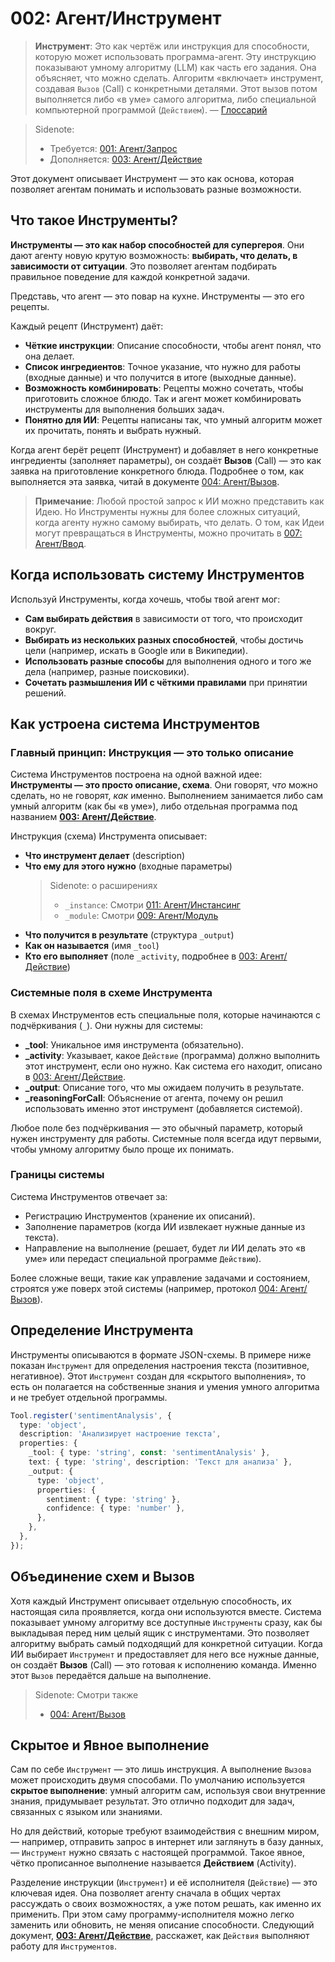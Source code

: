 # 002: Агент/Инструмент

> **Инструмент**: Это как чертёж или инструкция для способности, которую может использовать программа-агент. Эту инструкцию показывают умному алгоритму (LLM) как часть его задания. Она объясняет, что можно сделать. Алгоритм «включает» инструмент, создавая `Вызов` (Call) с конкретными деталями. Этот вызов потом выполняется либо «в уме» самого алгоритма, либо специальной компьютерной программой (`Действием`). — [Глоссарий](./000_glossary.md)

>Sidenote:
> - Требуется: [001: Агент/Запрос](./001_agent_request.md)
> - Дополняется: [003: Агент/Действие](./003_agent_activity.md)

Этот документ описывает Инструмент — это как основа, которая позволяет агентам понимать и использовать разные возможности.

## Что такое Инструменты?

**Инструменты — это как набор способностей для супергероя**. Они дают агенту новую крутую возможность: **выбирать, что делать, в зависимости от ситуации**. Это позволяет агентам подбирать правильное поведение для каждой конкретной задачи.

Представь, что агент — это повар на кухне. Инструменты — это его рецепты.

Каждый рецепт (Инструмент) даёт:

- **Чёткие инструкции**: Описание способности, чтобы агент понял, что она делает.
- **Список ингредиентов**: Точное указание, что нужно для работы (входные данные) и что получится в итоге (выходные данные).
- **Возможность комбинировать**: Рецепты можно сочетать, чтобы приготовить сложное блюдо. Так и агент может комбинировать инструменты для выполнения больших задач.
- **Понятно для ИИ**: Рецепты написаны так, что умный алгоритм может их прочитать, понять и выбрать нужный.

Когда агент берёт рецепт (Инструмент) и добавляет в него конкретные ингредиенты (заполняет параметры), он создаёт **Вызов** (Call) — это как заявка на приготовление конкретного блюда. Подробнее о том, как выполняется эта заявка, читай в документе [004: Агент/Вызов](./004_agent_call.md).

> **Примечание**: Любой простой запрос к ИИ можно представить как Идею. Но Инструменты нужны для более сложных ситуаций, когда агенту нужно самому выбирать, что делать. О том, как Идеи могут превращаться в Инструменты, можно прочитать в [007: Агент/Ввод](./007_agent_input.md).

## Когда использовать систему Инструментов

Используй Инструменты, когда хочешь, чтобы твой агент мог:

- **Сам выбирать действия** в зависимости от того, что происходит вокруг.
- **Выбирать из нескольких разных способностей**, чтобы достичь цели (например, искать в Google или в Википедии).
- **Использовать разные способы** для выполнения одного и того же дела (например, разные поисковики).
- **Сочетать размышления ИИ с чёткими правилами** при принятии решений.

## Как устроена система Инструментов

### Главный принцип: Инструкция — это только описание

Система Инструментов построена на одной важной идее: **Инструменты — это просто описание, схема**. Они говорят, *что* можно сделать, но не говорят, *как* именно. Выполнением занимается либо сам умный алгоритм (как бы «в уме»), либо отдельная программа под названием **[003: Агент/Действие](./003_agent_activity.md)**.

Инструкция (схема) Инструмента описывает:

- **Что инструмент делает** (description)
- **Что ему для этого нужно** (входные параметры)
  >Sidenote: о расширениях
  >
  > - `_instance`: Смотри [011: Агент/Инстансинг](./011_agent_instancing.md)
  > - `_module`: Смотри [009: Агент/Модуль](./009_agent_module.md)
- **Что получится в результате** (структура `_output`)
- **Как он называется** (имя `_tool`)
- **Кто его выполняет** (поле `_activity`, подробнее в [003: Агент/Действие](./003_agent_activity.md))

### Системные поля в схеме Инструмента

В схемах Инструментов есть специальные поля, которые начинаются с подчёркивания (`_`). Они нужны для системы:

- **_tool**: Уникальное имя инструмента (обязательно).
- **_activity**: Указывает, какое `Действие` (программа) должно выполнить этот инструмент, если оно нужно. Как система его находит, описано в [003: Агент/Действие](./003_agent_activity.md).
- **_output**: Описание того, что мы ожидаем получить в результате.
- **_reasoningForCall**: Объяснение от агента, почему он решил использовать именно этот инструмент (добавляется системой).

Любое поле без подчёркивания — это обычный параметр, который нужен инструменту для работы. Системные поля всегда идут первыми, чтобы умному алгоритму было проще их понимать.

### Границы системы

Система Инструментов отвечает за:

- Регистрацию Инструментов (хранение их описаний).
- Заполнение параметров (когда ИИ извлекает нужные данные из текста).
- Направление на выполнение (решает, будет ли ИИ делать это «в уме» или передаст специальной программе `Действию`).

Более сложные вещи, такие как управление задачами и состоянием, строятся уже поверх этой системы (например, протокол [004: Агент/Вызов](./004_agent_call.md)).

## Определение Инструмента

Инструменты описываются в формате JSON-схемы. В примере ниже показан `Инструмент` для определения настроения текста (позитивное, негативное). Этот `Инструмент` создан для «скрытого выполнения», то есть он полагается на собственные знания и умения умного алгоритма и не требует отдельной программы.

```typescript
Tool.register('sentimentAnalysis', {
  type: 'object',
  description: 'Анализирует настроение текста',
  properties: {
    _tool: { type: 'string', const: 'sentimentAnalysis' },
    text: { type: 'string', description: 'Текст для анализа' },
    _output: {
      type: 'object',
      properties: {
        sentiment: { type: 'string' },
        confidence: { type: 'number' },
      },
    },
  },
});
```

## Объединение схем и Вызов

Хотя каждый Инструмент описывает отдельную способность, их настоящая сила проявляется, когда они используются вместе. Система показывает умному алгоритму все доступные `Инструменты` сразу, как бы выкладывая перед ним целый ящик с инструментами. Это позволяет алгоритму выбрать самый подходящий для конкретной ситуации. Когда ИИ выбирает `Инструмент` и предоставляет для него все нужные данные, он создаёт **Вызов** (Call) — это готовая к исполнению команда. Именно этот `Вызов` передаётся дальше на выполнение.

>Sidenote: Смотри также
> - [004: Агент/Вызов](./004_agent_call.md)

## Скрытое и Явное выполнение

Сам по себе `Инструмент` — это лишь инструкция. А выполнение `Вызова` может происходить двумя способами. По умолчанию используется **скрытое выполнение**: умный алгоритм сам, используя свои внутренние знания, придумывает результат. Это отлично подходит для задач, связанных с языком или знаниями.

Но для действий, которые требуют взаимодействия с внешним миром, — например, отправить запрос в интернет или заглянуть в базу данных, — `Инструмент` нужно связать с настоящей программой. Такое явное, чётко прописанное выполнение называется **Действием** (Activity).

Разделение инструкции (`Инструмент`) и её исполнителя (`Действие`) — это ключевая идея. Она позволяет агенту сначала в общих чертах рассуждать о своих возможностях, а уже потом решать, как именно их применить. При этом саму программу-исполнителя можно легко заменить или обновить, не меняя описание способности. Следующий документ, **[003: Агент/Действие](./003_agent_activity.md)**, расскажет, как `Действия` выполняют работу для `Инструментов`.